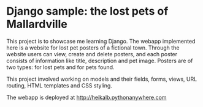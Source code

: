 # Django sample: the lost pets of Mallardville

This project is to showcase me learning Django. The webapp implemented here is
a website for lost pet posters of a fictional town. Through the website users 
can view, create and delete posters, and each poster consists of information 
like title, description and pet image. Posters are of two types: for lost pets
and for pets found.

This project involved working on models and their fields, forms, views, 
URL routing, HTML templates and CSS styling.

The webapp is deployed at http://heikalb.pythonanywhere.com